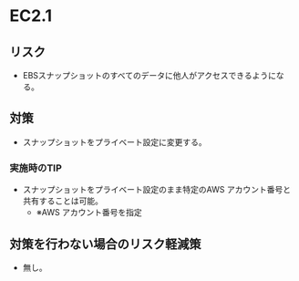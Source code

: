 # EC2.1

## リスク

- EBSスナップショットのすべてのデータに他人がアクセスできるようになる。

## 対策

- スナップショットをプライベート設定に変更する。

### 実施時のTIP

- スナップショットをプライベート設定のまま特定のAWS アカウント番号と共有することは可能。
  - ※AWS アカウント番号を指定

## 対策を行わない場合のリスク軽減策

- 無し。
